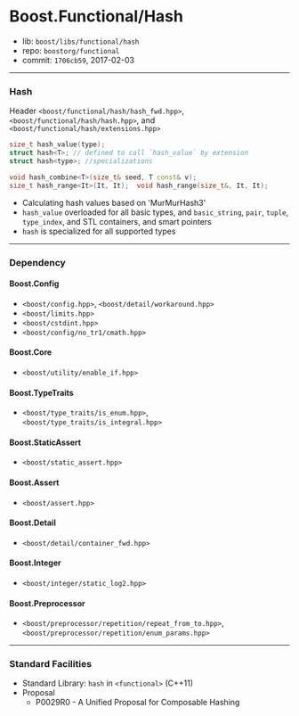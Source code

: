 # Boost.Functional/Hash

* lib: `boost/libs/functional/hash`
* repo: `boostorg/functional`
* commit: `1706cb59`, 2017-02-03

------
### Hash

Header `<boost/functional/hash/hash_fwd.hpp>`, `<boost/functional/hash/hash.hpp>`, and `<boost/functional/hash/extensions.hpp>`

```c++
size_t hash_value(type);
struct hash<T>; // defined to call `hash_value` by extension
struct hash<type>; //specializations

void hash_combine<T>(size_t& seed, T const& v);
size_t hash_range<It>(It, It);  void hash_range(size_t&, It, It);
```

* Calculating hash values based on 'MurMurHash3'
* `hash_value` overloaded for all basic types, and `basic_string`, `pair`, `tuple`, `type_index`,
  and STL containers, and smart pointers
* `hash` is specialized for all supported types

------
### Dependency

#### Boost.Config

* `<boost/config.hpp>`, `<boost/detail/workaround.hpp>`
* `<boost/limits.hpp>`
* `<boost/cstdint.hpp>`
* `<boost/config/no_tr1/cmath.hpp>`

#### Boost.Core

* `<boost/utility/enable_if.hpp>`

#### Boost.TypeTraits

* `<boost/type_traits/is_enum.hpp>`, `<boost/type_traits/is_integral.hpp>`

#### Boost.StaticAssert

* `<boost/static_assert.hpp>`

#### Boost.Assert

* `<boost/assert.hpp>`

#### Boost.Detail

* `<boost/detail/container_fwd.hpp>`

#### Boost.Integer

* `<boost/integer/static_log2.hpp>`

#### Boost.Preprocessor

* `<boost/preprocessor/repetition/repeat_from_to.hpp>`, `<boost/preprocessor/repetition/enum_params.hpp>`

------
### Standard Facilities

* Standard Library: `hash` in `<functional>` (C++11)
* Proposal
  * P0029R0 - A Unified Proposal for Composable Hashing
